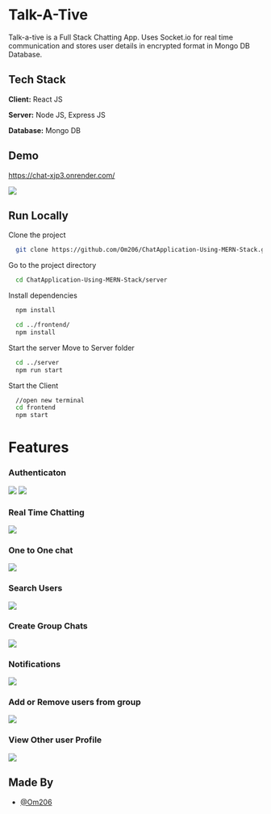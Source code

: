 # Talk-A-Tive

Talk-a-tive is a Full Stack Chatting App.
Uses Socket.io for real time communication and stores user details in encrypted format in Mongo DB Database.

## Tech Stack

**Client:** React JS

**Server:** Node JS, Express JS

**Database:** Mongo DB

## Demo

https://chat-xjp3.onrender.com/

![](https://github.com/Om206/ChatApplication-Using-MERN-Stack/blob/main/screenshots/group%20%2B%20notif.PNG)

## Run Locally

Clone the project

```bash
  git clone https://github.com/Om206/ChatApplication-Using-MERN-Stack.git
```

Go to the project directory

```bash
  cd ChatApplication-Using-MERN-Stack/server
```

Install dependencies

```bash
  npm install
```

```bash
  cd ../frontend/
  npm install
```

Start the server
Move to Server folder

```bash
  cd ../server
  npm run start
```

Start the Client

```bash
  //open new terminal
  cd frontend
  npm start
```

# Features

### Authenticaton

![](https://github.com/Om206/ChatApplication-Using-MERN-Stack/blob/main/screenshots/login.PNG)
![](https://github.com/Om206/ChatApplication-Using-MERN-Stack/blob/main/screenshots/signup.PNG)

### Real Time Chatting

![](https://github.com/Om206/ChatApplication-Using-MERN-Stack/blob/main/screenshots/real-time.PNG)

### One to One chat

![](https://github.com/Om206/ChatApplication-Using-MERN-Stack/blob/main/screenshots/mainscreen.PNG)

### Search Users

![](https://github.com/Om206/ChatApplication-Using-MERN-Stack/blob/main/screenshots/search.PNG)

### Create Group Chats

![](https://github.com/Om206/ChatApplication-Using-MERN-Stack/blob/main/screenshots/new%20grp.PNG)

### Notifications

![](https://github.com/Om206/ChatApplication-Using-MERN-Stack/blob/main/screenshots/group%20%2B%20notif.PNG)

### Add or Remove users from group

![](https://github.com/Om206/ChatApplication-Using-MERN-Stack/blob/main/screenshots/add%20rem.PNG)

### View Other user Profile

![](https://github.com/Om206/Real-Time-Chat-Application-with-the-MERN-Stack/blob/main/screenshots/Profil.png)

## Made By

- [@Om206](https://github.com/Om206)
